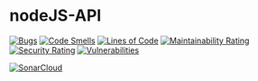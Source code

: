 # nodeJS-API


[![Bugs](https://sonarcloud.io/api/project_badges/measure?project=guilhermevbarbosa_nodeJS-API&metric=bugs)](https://sonarcloud.io/dashboard?id=guilhermevbarbosa_nodeJS-API)
[![Code Smells](https://sonarcloud.io/api/project_badges/measure?project=guilhermevbarbosa_nodeJS-API&metric=code_smells)](https://sonarcloud.io/dashboard?id=guilhermevbarbosa_nodeJS-API)
[![Lines of Code](https://sonarcloud.io/api/project_badges/measure?project=guilhermevbarbosa_nodeJS-API&metric=ncloc)](https://sonarcloud.io/dashboard?id=guilhermevbarbosa_nodeJS-API)
[![Maintainability Rating](https://sonarcloud.io/api/project_badges/measure?project=guilhermevbarbosa_nodeJS-API&metric=sqale_rating)](https://sonarcloud.io/dashboard?id=guilhermevbarbosa_nodeJS-API)
[![Security Rating](https://sonarcloud.io/api/project_badges/measure?project=guilhermevbarbosa_nodeJS-API&metric=security_rating)](https://sonarcloud.io/dashboard?id=guilhermevbarbosa_nodeJS-API)
[![Vulnerabilities](https://sonarcloud.io/api/project_badges/measure?project=guilhermevbarbosa_nodeJS-API&metric=vulnerabilities)](https://sonarcloud.io/dashboard?id=guilhermevbarbosa_nodeJS-API)

[![SonarCloud](https://sonarcloud.io/images/project_badges/sonarcloud-orange.svg)](https://sonarcloud.io/dashboard?id=guilhermevbarbosa_nodeJS-API)
